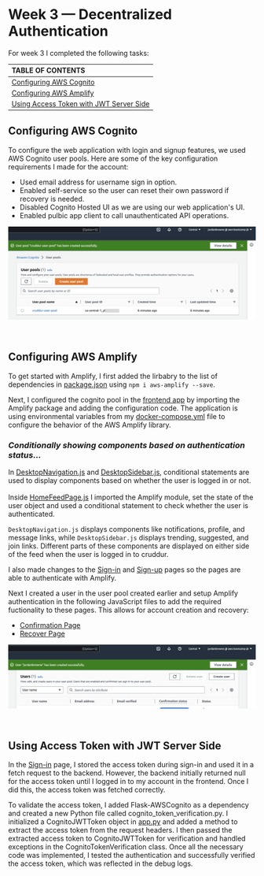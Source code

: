 # Week 3 — Decentralized Authentication

For week 3 I completed the following tasks:

| TABLE OF CONTENTS |
| :-------------- |
| [Configuring AWS Cognito](#configuring-aws-cognito) |
| [Configuring AWS Amplify](#configuring-aws-amplify) |
| [Using Access Token with JWT Server Side](#using-access-token-with-jwt-server-side) |


## Configuring AWS Cognito

To configure the web application with login and signup features, we used AWS Cognito user pools. Here are some of the key configuration requirements I made for the account:

- Used email address for username sign in option.
- Enabled self-service so the user can reset their own password if recovery is needed. 
- Disabled Cognito Hosted UI as we are using our web application's UI.
- Enabled pulbic app client to call unauthenticated API operations.


<p align="center">
<img src="assets/aws-cognito-user-pool-created.png" >
</p>
<br>


## Configuring AWS Amplify

To get started with Amplify, I first added the lirbabry to the list of dependencies in [package.json](../frontend-react-js/package.json) using `npm i aws-amplify --save`. 

Next, I configured the cognito pool in the [frontend app](../frontend-react-js/src/App.js ) by importing the Amplify package and adding the configuration code. The application is using environmental variables from my [docker-compose.yml](../docker-compose.yml) file to configure the behavior of the AWS Amplify library.

### ***Conditionally showing components based on authentication status...***

In [DesktopNavigation.js](../frontend-react-js/src/components/DesktopNavigation.js) and [DesktopSidebar.js](../frontend-react-js/src/components/DesktopSidebar.js), conditional statements are used to display components based on whether the user is logged in or not.
<br>
<br>
Inside [HomeFeedPage.js](../frontend-react-js/src/pages/HomeFeedPage.js) I imported the Amplify module, set the state of the user object and used a conditional statement to check whether the user is authenticated. 

`DesktopNavigation.js` displays components like notifications, profile, and message links, while `DesktopSidebar.js` displays trending, suggested, and join links. Different parts of these components are displayed on either side of the feed when the user is logged in to cruddur. 

I also made changes to the [Sign-in](../frontend-react-js/src/pages/SigninPage.js) and [Sign-up](frontend-react-js/src/pages/SignupPage.js) pages so the pages are able to authenticate with Amplify. 
  
Next I created a user in the user pool created earlier and setup Amplify authentication in the following JavaScript files to add the required fuctionality to these pages. This allows for account creation and recovery: 

- [Confirmation Page](../frontend-react-js/src/pages/ConfirmationPage.js) 
- [Recover Page](../frontend-react-js/src/pages/RecoverPage.js) 


<p align="center">
<img src="assets/user-pool-user-created.png" >
</p>
<br>





## Using Access Token with JWT Server Side

In the [Sign-in](../frontend-react-js/src/pages/SigninPage.js) page, I stored the access token during sign-in and used it in a fetch request to the backend. However, the backend initially returned null for the access token until I logged in to my account in the frontend. Once I did this, the access token was fetched correctly.

To validate the access token, I added Flask-AWSCognito as a dependency and created a new Python file called cognito_token_verification.py. I initialized a CognitoJWTToken object in [app.py](../backend-flask/app.py) and added a method to extract the access token from the request headers. I then passed the extracted access token to CognitoJWTToken for verification and handled exceptions in the CognitoTokenVerification class. Once all the necessary code was implemented, I tested the authentication and successfully verified the access token, which was reflected in the debug logs.




